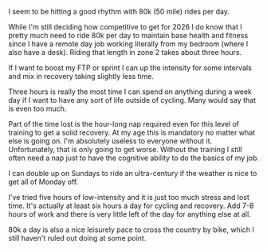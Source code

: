 I seem to be hitting a good rhythm with 80k (50 mile) rides per day. 

While I'm still deciding how competitive to get for 2026 I do know that I pretty much need to ride 80k per day to maintain base health and fitness since I have a remote day job working literally from my bedroom (where I also have a desk). Riding that length in zone 2 takes about three hours. 

If I want to boost my FTP or sprint I can up the intensity for some intervals and mix in recovery taking slightly less time.

Three hours is really the most time I can spend on anything during a week day if I want to have any sort of life outside of cycling. Many would say that is even too much.

Part of the time lost is the hour-long nap required even for this level of training to get a solid recovery. At my age this is mandatory no matter what else is going on. I'm absolutely useless to everyone without it. Unfortunately, that is only going to get worse. Without the training I *still* often need a nap just to have the cognitive ability to do the basics of my job.

I can double up on Sundays to ride an ultra-century if the weather is nice to get all of Monday off.

I've tried five hours of low-intensity and it is just too much stress and lost time. It's actually at least six hours a day for cycling and recovery. Add 7-8 hours of work and there is very little left of the day for anything else at all.

80k a day is also a nice leisurely pace to cross the country by bike, which I still haven't ruled out doing at some point. 